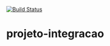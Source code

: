 [![Build Status](https://travis-ci.org/rumblefishx/projeto-integracao.svg?branch=master)](https://travis-ci.org/rumblefishx/projeto-integracao)
# projeto-integracao